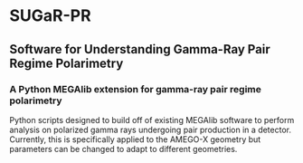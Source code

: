 # SUGaR-PR
## Software for Understanding Gamma-Ray Pair Regime Polarimetry
### A Python MEGAlib extension for gamma-ray pair regime polarimetry
Python scripts designed to build off of existing MEGAlib software to perform analysis on polarized gamma rays undergoing pair production in a detector. Currently, this is specifically applied to the AMEGO-X geometry but parameters can be changed to adapt to different geometries.
